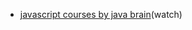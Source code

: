 - [javascript courses by java brain](https://www.youtube.com/user/koushks/playlists?view=50&shelf_id=1&sort=dd)(watch)

